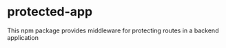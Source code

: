 # protected-app
This npm package provides middleware for protecting routes in a backend application 
